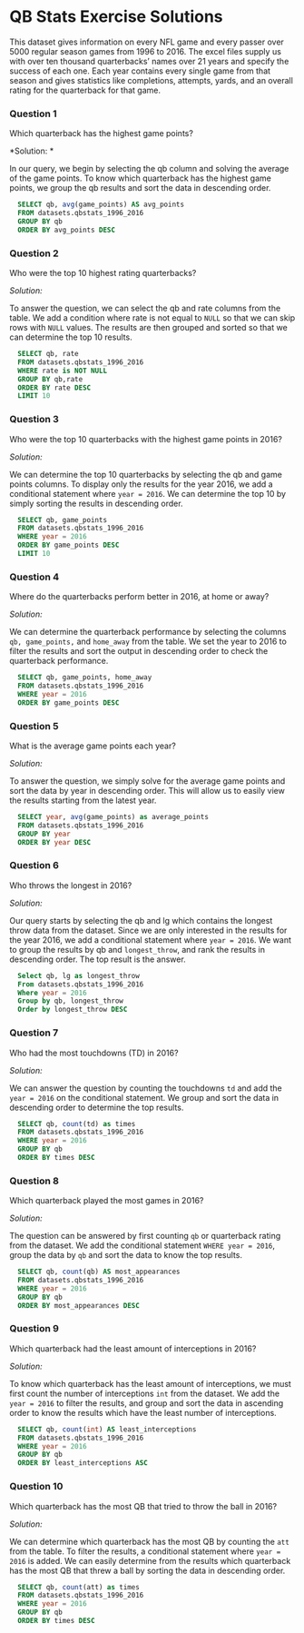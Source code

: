 # QB Stats Exercise Solutions

This dataset gives information on every NFL game and every passer over 5000 regular season games from 1996 to 2016. 
The excel files supply us with over ten thousand quarterbacks’ names over 21 years and specify the success of each one. 
Each year contains every single game from that season and gives statistics like completions, attempts, yards, and an overall 
rating for the quarterback for that game.

### Question 1
Which quarterback has the highest game points?

*Solution: *

In our query, we begin by selecting the qb column and solving the average of the game points. To know which quarterback has the highest game points, we group the qb results and sort the data in descending order.
```sql
  SELECT qb, avg(game_points) AS avg_points
  FROM datasets.qbstats_1996_2016
  GROUP BY qb
  ORDER BY avg_points DESC
```

### Question 2
Who were the top 10 highest rating quarterbacks?

*Solution:*

To answer the question, we can select the qb and rate columns from the table. We add a condition where rate is not equal to `NULL` so that we can skip rows with `NULL` values. The results are then grouped and sorted so that we can determine the top 10 results.
```sql  
  SELECT qb, rate
  FROM datasets.qbstats_1996_2016
  WHERE rate is NOT NULL
  GROUP BY qb,rate
  ORDER BY rate DESC
  LIMIT 10
```

### Question 3
Who were the top 10 quarterbacks with the highest game points in 2016?

*Solution:*

We can determine the top 10 quarterbacks by selecting the qb and game points columns. To display only the results for the year 2016, we add a conditional statement where `year = 2016`. We can determine the top 10 by simply sorting the results in descending order.
```sql
  SELECT qb, game_points
  FROM datasets.qbstats_1996_2016
  WHERE year = 2016
  ORDER BY game_points DESC
  LIMIT 10
```

### Question 4
Where do the quarterbacks perform better in 2016, at home or away?

*Solution:*

We can determine the quarterback performance by selecting the columns `qb, game_points,` and `home_away` from the table. We set the year to 2016 to filter the results and sort the output in descending order to check the quarterback performance.
```sql
  SELECT qb, game_points, home_away
  FROM datasets.qbstats_1996_2016
  WHERE year = 2016
  ORDER BY game_points DESC
```

### Question 5
What is the average game points each year?

*Solution:*

To answer the question, we simply solve for the average game points and sort the data by year in descending order. This will allow us to easily view the results starting from the latest year.
```sql
  SELECT year, avg(game_points) as average_points
  FROM datasets.qbstats_1996_2016
  GROUP BY year
  ORDER BY year DESC
```

### Question 6
Who throws the longest in 2016?

*Solution:*

Our query starts by selecting the qb and lg which contains the longest throw data from the dataset. Since we are only interested in the results for the year 2016, we add a conditional statement where `year = 2016`. We want to group the results by qb and `longest_throw`, and rank the results in descending order. The top result is the answer. 
```sql
  Select qb, lg as longest_throw
  From datasets.qbstats_1996_2016
  Where year = 2016
  Group by qb, longest_throw
  Order by longest_throw DESC
```

### Question 7
Who had the most touchdowns (TD) in 2016?

*Solution:*

We can answer the question by counting the touchdowns `td` and add the `year = 2016` on the conditional statement. We group and sort the data in descending order to determine the top results.
```sql
  SELECT qb, count(td) as times
  FROM datasets.qbstats_1996_2016
  WHERE year = 2016
  GROUP BY qb
  ORDER BY times DESC
```

### Question 8
Which quarterback played the most games in 2016?

*Solution:*

The question can be answered by first counting `qb` or quarterback rating from the dataset. We add the conditional statement `WHERE year = 2016`, group the data by `qb` and sort the data to know the top results.
```sql
  SELECT qb, count(qb) AS most_appearances
  FROM datasets.qbstats_1996_2016
  WHERE year = 2016 
  GROUP BY qb
  ORDER BY most_appearances DESC
```

### Question 9
Which quarterback had the least amount of interceptions in 2016?

*Solution:*

To know which quarterback has the least amount of interceptions, we must first count the number of interceptions `int` from the dataset. We add the `year = 2016` to filter the results, and group and sort the data in ascending order to know the results which have the least number of interceptions.
```sql
  SELECT qb, count(int) AS least_interceptions
  FROM datasets.qbstats_1996_2016
  WHERE year = 2016
  GROUP BY qb
  ORDER BY least_interceptions ASC
```

### Question 10
Which quarterback has the most QB that tried to throw the ball in 2016?

*Solution:*

We can determine which quarterback has the most QB by counting the `att` from the table. To filter the results, a conditional statement where `year = 2016` is added. We can easily determine from the results which quarterback has the most QB that threw a ball by sorting the data in descending order.
```sql
  SELECT qb, count(att) as times
  FROM datasets.qbstats_1996_2016
  WHERE year = 2016
  GROUP BY qb
  ORDER BY times DESC
```
